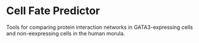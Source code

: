 # Cell Fate Predictor

Tools for comparing protein interaction networks in GATA3-expressing cells and non-eexpressing cells in the human morula.